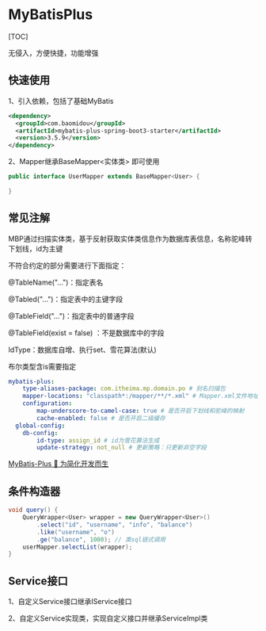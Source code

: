 # MyBatisPlus

[TOC]

无侵入，方便快捷，功能增强

## 快速使用

1、引入依赖，包括了基础MyBatis

```xml
<dependency>
  <groupId>com.baomidou</groupId>
  <artifactId>mybatis-plus-spring-boot3-starter</artifactId>
  <version>3.5.9</version>
</dependency>
```

2、Mapper继承BaseMapper<实体类> 即可使用

```java
public interface UserMapper extends BaseMapper<User> {
    
}
```



## 常见注解

MBP通过扫描实体类，基于反射获取实体类信息作为数据库表信息，名称驼峰转下划线，id为主键

不符合约定的部分需要进行下面指定：

@TableName("...")：指定表名

@Tabled("...")：指定表中的主键字段

@TableField("...")：指定表中的普通字段

@TableField(exist = false) ：不是数据库中的字段

IdType：数据库自增、执行set、雪花算法(默认)

布尔类型含is需要指定

```yaml
mybatis-plus:
	type-aliases-package: com.itheima.mp.domain.po # 别名扫描包
	mapper-locations: "classpath*:/mapper/**/*.xml" # Mapper.xml文件地址，默认值
	configuration:
		map-underscore-to-camel-case: true # 是否开启下划线和驼峰的映射
		cache-enabled: false # 是否开启二级缓存
  global-config:
  	db-config:
  		id-type: assign_id # id为雪花算法生成
  		update-strategy: not_null # 更新策略：只更新非空字段
```

[MyBatis-Plus 🚀 为简化开发而生](https://www.baomidou.com/)

## 条件构造器

```java
void query() {
    QueryWrapper<User> wrapper = new QueryWrapper<User>()
        .select("id", "username", "info", "balance")
        .like("username", "o")
        .ge("balance", 1000); // 类sql链式调用
    userMapper.selectList(wrapper);
}
```

## Service接口

1、自定义Service接口继承IService接口

2、自定义Service实现类，实现自定义接口并继承ServiceImpl类